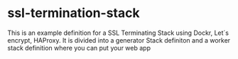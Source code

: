 # ssl-termination-stack
This is an example definition for a SSL Terminating Stack using Dockr, Let´s encrypt, HAProxy. It is divided into a generator Stack definiton and a worker stack definition where you can put your web app
